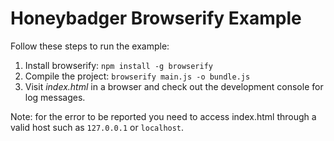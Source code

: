 # Honeybadger Browserify Example

Follow these steps to run the example:

1. Install browserify: `npm install -g browserify`
2. Compile the project: `browserify main.js -o bundle.js`
3. Visit *index.html* in a browser and check out the development console for log
   messages.

Note: for the error to be reported you need to access index.html through a valid host such as `127.0.0.1` or `localhost`.
